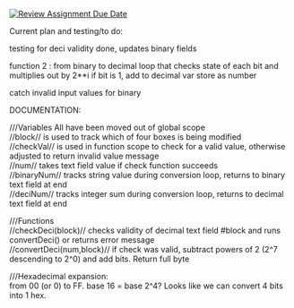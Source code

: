 [![Review Assignment Due Date](https://classroom.github.com/assets/deadline-readme-button-24ddc0f5d75046c5622901739e7c5dd533143b0c8e959d652212380cedb1ea36.svg)](https://classroom.github.com/a/s8s43zZy)

Current plan and testing/to do:

testing for deci validity done, updates binary fields

function 2 : from binary to decimal
	loop that checks state of each bit and multiplies out by 2**i if bit is 1, add to decimal var
	store as number

catch invalid input values for binary

DOCUMENTATION:

///Variables
All have been moved out of global scope  
//block// is used to track which of four boxes is being modified  
//checkVal// is used in function scope to check for a valid value, otherwise adjusted to return invalid value message  
//num// takes text field value if check function succeeds  
//binaryNum// tracks string value during conversion loop, returns to binary text field at end  
//deciNum// tracks integer sum during conversion loop, returns to decimal text field at end  

///Functions  
//checkDeci(block)// checks validity of decimal text field #block and runs convertDeci() or returns error message  
//convertDeci(num,block)// if check was valid, subtract powers of 2 (2^7 descending to 2^0) and add bits. Return full byte  

///Hexadecimal expansion:  
from 00 (or 0) to FF. base 16 = base 2^4? Looks like we can convert 4 bits into 1 hex.  